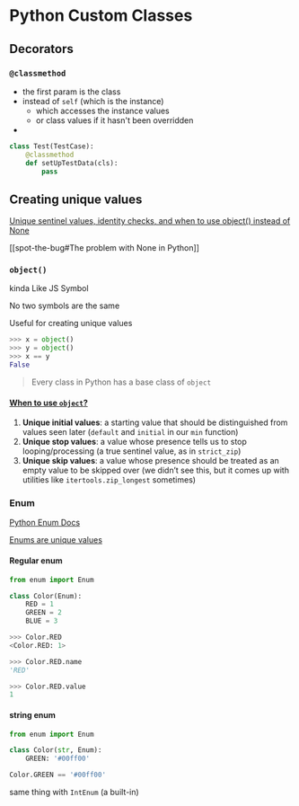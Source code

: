 # Python Custom Classes

## Decorators

### `@classmethod`

-   the first param is the class
-   instead of `self` (which is the instance)
    -   which accesses the instance values
    -   or class values if it hasn't been overridden
- 

```python
class Test(TestCase):
	@classmethod
	def setUpTestData(cls):
		pass

```

## Creating unique values

[Unique sentinel values, identity checks, and when to use object() instead of None](https://treyhunner.com/2019/03/unique-and-sentinel-values-in-python/)

[[spot-the-bug#The problem with None in Python]]

### `object()`

kinda Like JS Symbol

No two symbols are the same

Useful for creating unique values

```python
>>> x = object()
>>> y = object()
>>> x == y
False
```

> Every class in Python has a base class of `object`

#### [When to use `object`?](https://treyhunner.com/2019/03/unique-and-sentinel-values-in-python/#So_when_would_we_use_object()?)

1.  **Unique initial values**: a starting value that should be distinguished from values seen later (`default` and `initial` in our `min` function)
2.  **Unique stop values**: a value whose presence tells us to stop looping/processing (a true sentinel value, as in `strict_zip`)
3.  **Unique skip values**: a value whose presence should be treated as an empty value to be skipped over (we didn’t see this, but it comes up with utilities like `itertools.zip_longest` sometimes)

### Enum

[Python Enum Docs](https://docs.python.org/3/library/enum.html)

[Enums are unique values](https://treyhunner.com/2019/03/unique-and-sentinel-values-in-python/)

#### Regular enum

```python
from enum import Enum

class Color(Enum):
	RED = 1
	GREEN = 2
	BLUE = 3

>>> Color.RED
<Color.RED: 1>

>>> Color.RED.name
'RED'

>>> Color.RED.value
1
```

#### string enum

```python
from enum import Enum

class Color(str, Enum):
    GREEN: '#00ff00'

Color.GREEN == '#00ff00'
```

same thing with `IntEnum` (a built-in)
